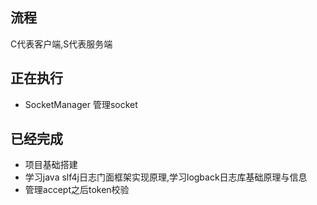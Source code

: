 ## 流程
C代表客户端,S代表服务端




## 正在执行

* SocketManager 管理socket

## 已经完成
* 项目基础搭建
* 学习java slf4j日志门面框架实现原理,学习logback日志库基础原理与信息
* 管理accept之后token校验
